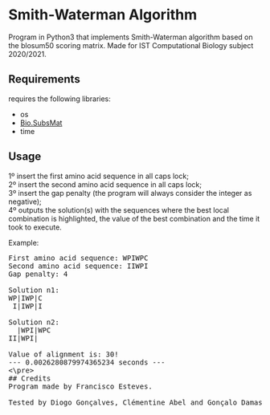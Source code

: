 # Smith-Waterman Algorithm
Program in Python3 that implements Smith-Waterman algorithm based on the blosum50 scoring matrix.
Made for IST Computational Biology subject 2020/2021.

## Requirements
requires the following libraries:
- os
- [Bio.SubsMat](https://biopython.org/wiki/Download)
- time

## Usage
1º insert the first amino acid sequence in all caps lock;  
2º insert the second amino acid sequence in all caps lock;  
3º insert the gap penalty (the program will always consider the integer as negative);  
4º outputs the solution(s) with the sequences where the best local combination is highlighted, the value of the best combination and the time it took to execute.

Example:
<pre>
First amino acid sequence: WPIWPC  
Second amino acid sequence: IIWPI  
Gap penalty: 4

Solution n1:  
WP|IWP|C  
 I|IWP|I 
 
Solution n2:  
  |WPI|WPC  
II|WPI| 

Value of alignment is: 30!  
--- 0.0026280879974365234 seconds ---
<\pre>
## Credits
Program made by Francisco Esteves.

Tested by Diogo Gonçalves, Clémentine Abel and Gonçalo Damas.
